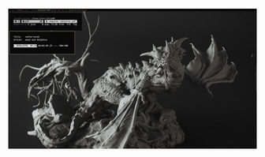 <p align="center">
  <img src="https://github.com/mehefin/muinebeag/blob/master/papers/first_screenshot.png">
</p>
